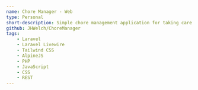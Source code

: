 ```yaml
---
name: Chore Manager - Web
type: Personal
short-description: Simple chore management application for taking care of household tasks.
github: JHWelch/ChoreManager
tags:
    - Laravel
    - Laravel Livewire
    - Tailwind CSS
    - AlpineJS
    - PHP
    - JavaScript
    - CSS
    - REST
---
```

